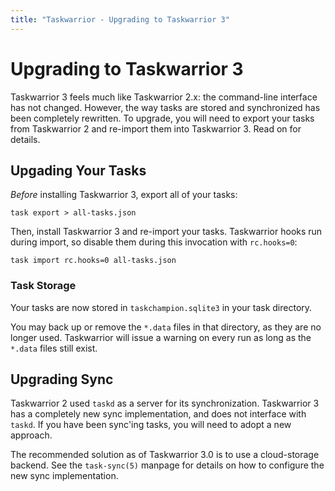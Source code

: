 ```yaml
---
title: "Taskwarrior - Upgrading to Taskwarrior 3"
---
```


# Upgrading to Taskwarrior 3

Taskwarrior 3 feels much like Taskwarrior 2.x: the command-line interface has not changed.
However, the way tasks are stored and synchronized has been completely rewritten.
To upgrade, you will need to export your tasks from Taskwarrior 2 and re-import them into Taskwarrior 3.
Read on for details.

## Upgading Your Tasks

_Before_ installing Taskwarrior 3, export all of your tasks:

```shell
task export > all-tasks.json
```

Then, install Taskwarrior 3 and re-import your tasks.
Taskwarrior hooks run during import, so disable them during this invocation with `rc.hooks=0`:

```shell
task import rc.hooks=0 all-tasks.json
```

### Task Storage

Your tasks are now stored in `taskchampion.sqlite3` in your task directory.

You may back up or remove the `*.data` files in that directory, as they are no longer used.
Taskwarrior will issue a warning on every run as long as the `*.data` files still exist.

## Upgrading Sync

Taskwarrior 2 used `taskd` as a server for its synchronization.
Taskwarrior 3 has a completely new sync implementation, and does not interface with `taskd`.
If you have been sync'ing tasks, you will need to adopt a new approach.

The recommended solution as of Taskwarrior 3.0 is to use a cloud-storage backend.
See the `task-sync(5)` manpage for details on how to configure the new sync implementation.
